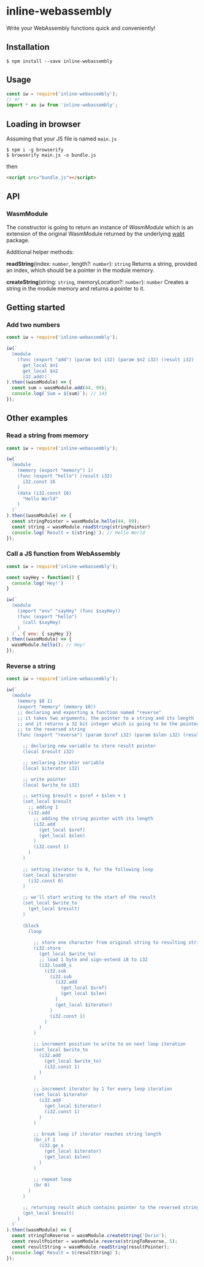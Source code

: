 # inline-webassembly

Write your WebAssembly functions quick and conveniently!

## Installation

```shell
$ npm install --save inline-webassembly
```

## Usage

```js
const iw = require('inline-webassembly');
// or
import * as iw from 'inline-webassembly';
```

## Loading in browser
Assuming that your JS file is named `main.js`
```shell
$ npm i -g browserify
$ browserify main.js -o bundle.js
```
then
```html
<script src="bundle.js"></script>
```

## API

### WasmModule

The constructor is going to return an instance of *WasmModule* which is an extension of the original WasmModule returned by the underlying <a href="https://www.npmjs.com/package/wabt">wabt</a> package.

Additional helper methods:

 **readString**(index: `number`, length?: `number`): `string`
 Returns a string, provided an index, which should be a pointer in the module memory. 

 **createString**(string: `string`, memoryLocation?: `number`): `number`
 Creates a string in the module memory and returns a pointer to it.

## Getting started

### Add two numbers

```js
const iw = require('inline-webassembly');

iw(`
  (module
    (func (export "add") (param $n1 i32) (param $n2 i32) (result i32)
      get_local $n1
      get_local $n2
      i32.add))`
).then((wasmModule) => {
  const sum = wasmModule.add(44, 99);
  console.log(`Sum = ${sum}`); // 143
});
```

## Other examples

### Read a string from memory

```js
const iw = require('inline-webassembly');

iw(`
  (module
    (memory (export "memory") 1)
    (func (export "hello") (result i32)
      i32.const 16
    )
    (data (i32.const 16)
      "Hello World"
    )
  )`
).then((wasmModule) => {
  const stringPointer = wasmModule.hello(44, 99);
  const string = wasmModule.readString(stringPointer)
  console.log(`Result = ${string}`); // Hello World
});
```

### Call a JS function from WebAssembly

```js
const iw = require('inline-webassembly');

const sayHey = function() {
  console.log('Hey!')
}

iw(`
  (module
    (import "env" "sayHey" (func $sayHey))
    (func (export "hello")
      (call $sayHey)
    )
  )`, { env: { sayHey }}
).then((wasmModule) => {
  wasmModule.hello(); // Hey!
});
```

### Reverse a string

```js
const iw = require('inline-webassembly');

iw(`
  (module
    (memory $0 1)
    (export "memory" (memory $0))
    ;; declaring and exporting a function named "reverse"
    ;; it takes two arguments, the pointer to a string and its length
    ;; and it returns a 32 bit integer which is going to be the pointer
    ;; to the reversed string
    (func (export "reverse") (param $sref i32) (param $slen i32) (result i32)

      ;; declaring new variable to store result pointer
      (local $result i32)

      ;; seclaring iterator variable
      (local $iterator i32)

      ;; write pointer
      (local $write_to i32)

      ;; setting $result = $sref + $slen + 1
      (set_local $result
        ;; adding 1
        (i32.add
          ;; adding the string pointer with its length
          (i32.add
            (get_local $sref)
            (get_local $slen)
          )
          (i32.const 1)
        )
      )
      
      ;; setting iterator to 0, for the following loop
      (set_local $iterator
        (i32.const 0)  
      )

      ;; we'll start writing to the start of the result
      (set_local $write_to
        (get_local $result)  
      )
        
      (block
        (loop
          
          ;; store one character from original string to resulting string
          (i32.store
            (get_local $write_to)
            ;; load 1 byte and sign-extend i8 to i32
            (i32.load8_s
              (i32.sub
                (i32.sub
                  (i32.add
                    (get_local $sref)
                    (get_local $slen)
                  )
                  (get_local $iterator)
                )
                (i32.const 1)
              )
            )  
          )

          ;; increment position to write to on next loop iteration
          (set_local $write_to
            (i32.add
              (get_local $write_to)
              (i32.const 1)  
            )  
          )

          ;; increment iterator by 1 for every loop iteration
          (set_local $iterator
            (i32.add
              (get_local $iterator)
              (i32.const 1)  
            )  
          )
          
          ;; break loop if iterator reaches string length
          (br_if 1
            (i32.ge_s
              (get_local $iterator)
              (get_local $slen)
            )
          )
          
          ;; repeat loop
          (br 0)
        )
      )

      ;; returning result which contains pointer to the reversed string
      (get_local $result)
    )
  )`
).then((wasmModule) => {
  const stringToReverse = wasmModule.createString('Dorin');
  const resultPointer = wasmModule.reverse(stringToReverse, 5);
  const resultString = wasmModule.readString(resultPointer);
  console.log(`Result = ${resultString}`);
});
```